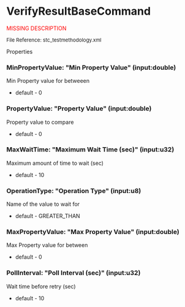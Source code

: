 # VerifyResultBaseCommand

<font color="red">MISSING DESCRIPTION</font>

<font size="2">File Reference: stc_testmethodology.xml</font>

<text>Properties</text>

### MinPropertyValue: "Min Property Value" (input:double)

Min Property value for betweeen

* default - 0
### PropertyValue: "Property Value" (input:double)

Property value to compare

* default - 0
### MaxWaitTime: "Maximum Wait Time (sec)" (input:u32)

Maximum amount of time to wait (sec)

* default - 10
### OperationType: "Operation Type" (input:u8)

Name of the value to wait for

* default - GREATER_THAN
### MaxPropertyValue: "Max Property Value" (input:double)

Max Property value for between

* default - 0
### PollInterval: "Poll Interval (sec)" (input:u32)

Wait time before retry (sec)

* default - 10

